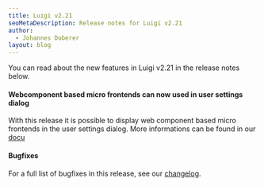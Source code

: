 ```yaml
---
title: Luigi v2.21  
seoMetaDescription: Release notes for Luigi v2.21
author:
  - Johannes Doberer
layout: blog
---
```


You can read about the new features in Luigi v2.21 in the release notes below.

<!-- Excerpt -->

#### Webcomponent based micro frontends can now used in user settings dialog

With this release it is possible to display web component based micro frontends in the user settings dialog. More informations can be found in our [docu](https://docs.luigi-project.io/docs/user-settings?section=webcomponent)


#### Bugfixes

For a full list of bugfixes in this release, see our [changelog](https://github.com/luigi-project/luigi/blob/main/CHANGELOG.md).